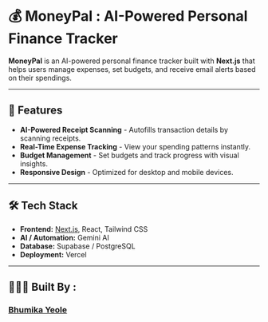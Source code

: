 # 💰 MoneyPal : AI-Powered Personal Finance Tracker

**MoneyPal** is an AI-powered personal finance tracker built with **Next.js** that helps users manage expenses, set budgets, and receive email alerts based on their spendings.  

---

## 🚀 Features

- **AI-Powered Receipt Scanning** - Autofills transaction details by scanning receipts.
- **Real-Time Expense Tracking** - View your spending patterns instantly.
- **Budget Management** - Set budgets and track progress with visual insights.
- **Responsive Design** - Optimized for desktop and mobile devices.

---

## 🛠️ Tech Stack

- **Frontend:** [Next.js](https://nextjs.org/), React, Tailwind CSS
- **AI / Automation:** Gemini AI
- **Database:** Supabase / PostgreSQL
- **Deployment:** Vercel

---

## 👩🏻‍💻 Built By :
### [Bhumika Yeole](https://www.linkedin.com/in/bhumikayeole/) 

